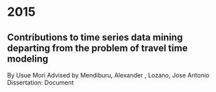 
# 2015

## Contributions to time series data mining departing from the problem of travel time modeling
By Usue Mori
Advised by Mendiburu, Alexander	, Lozano, Jose Antonio	
Dissertation: Document

